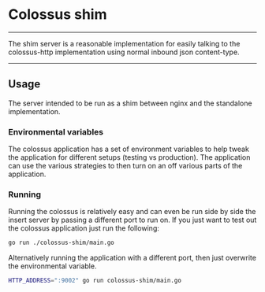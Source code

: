 # Colossus shim

------

The shim server is a reasonable implementation for easily talking to the
colossus-http implementation using normal inbound json content-type.

------

## Usage

The server intended to be run as a shim between nginx and the standalone
implementation.

### Environmental variables

The colossus application has a set of environment variables to help tweak the
application for different setups (testing vs production). The application can
use the various strategies to then turn on an off various parts of the
application.

### Running

Running the colossus is relatively easy and can even be run side by side the
insert server by passing a different port to run on. If you just want to test
out the colossus application just run the following:

```bash
go run ./colossus-shim/main.go
```

Alternatively running the application with a different port, then just overwrite
the environmental variable.

```bash
HTTP_ADDRESS=":9002" go run colossus-shim/main.go
```
